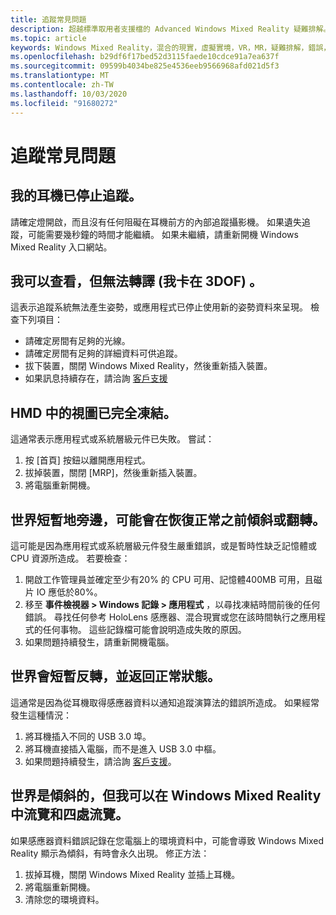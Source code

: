 ```yaml
---
title: 追蹤常見問題
description: 超越標準取用者支援檔的 Advanced Windows Mixed Reality 疑難排解。
ms.topic: article
keywords: Windows Mixed Reality，混合的現實，虛擬實境，VR，MR，疑難排解，錯誤，協助，支援，追蹤
ms.openlocfilehash: b29df6f17bed52d3115faede10cdce91a7ea637f
ms.sourcegitcommit: 09599b4034be825e4536eeb9566968afd021d5f3
ms.translationtype: MT
ms.contentlocale: zh-TW
ms.lasthandoff: 10/03/2020
ms.locfileid: "91680272"
---
```

# <a name="tracking-faqs"></a>追蹤常見問題

## <a name="my-headset-has-stopped-tracking"></a>我的耳機已停止追蹤。

請確定燈開啟，而且沒有任何阻礙在耳機前方的內部追蹤攝影機。 如果遺失追蹤，可能需要幾秒鐘的時間才能繼續。 如果未繼續，請重新開機 Windows Mixed Reality 入口網站。 

## <a name="i-can-look-around-but-i-cant-translate-im-stuck-in-3dof"></a>我可以查看，但無法轉譯 (我卡在 3DOF) 。

這表示追蹤系統無法產生姿勢，或應用程式已停止使用新的姿勢資料來呈現。 檢查下列項目：
* 請確定房間有足夠的光線。
* 請確定房間有足夠的詳細資料可供追蹤。
* 拔下裝置，關閉 Windows Mixed Reality，然後重新插入裝置。
* 如果訊息持續存在，請洽詢 [客戶支援](https://support.microsoft.com/)

## <a name="the-view-in-the-hmd-is-completely-frozen"></a>HMD 中的視圖已完全凍結。

這通常表示應用程式或系統層級元件已失敗。 嘗試：
1. 按 [首頁] 按鈕以離開應用程式。
2. 拔掉裝置，關閉 [MRP]，然後重新插入裝置。
3. 將電腦重新開機。

## <a name="the-world-briefly-froze-and-perhaps-tilted-or-flipped-upside-down-before-returning-to-normal"></a>世界短暫地旁邊，可能會在恢復正常之前傾斜或翻轉。

這可能是因為應用程式或系統層級元件發生嚴重錯誤，或是暫時性缺乏記憶體或 CPU 資源所造成。 若要檢查：
1. 開啟工作管理員並確定至少有20% 的 CPU 可用、記憶體400MB 可用，且磁片 IO 應低於80%。
2. 移至 **事件檢視器 > Windows 記錄 > 應用程式** ，以尋找凍結時間前後的任何錯誤。 尋找任何參考 HoloLens 感應器、混合現實或您在該時間執行之應用程式的任何事物。 這些記錄檔可能會說明造成失敗的原因。
3. 如果問題持續發生，請重新開機電腦。

## <a name="the-world-flipped-upside-down-momentarily-and-returned-to-normal"></a>世界會短暫反轉，並返回正常狀態。

這通常是因為從耳機取得感應器資料以通知追蹤演算法的錯誤所造成。 如果經常發生這種情況：
1. 將耳機插入不同的 USB 3.0 埠。
2. 將耳機直接插入電腦，而不是進入 USB 3.0 中樞。
3. 如果問題持續發生，請洽詢 [客戶支援](https://support.microsoft.com/)。

## <a name="the-world-is-tilted-but-i-can-navigate-and-walk-around-in-windows-mixed-reality"></a>世界是傾斜的，但我可以在 Windows Mixed Reality 中流覽和四處流覽。

如果感應器資料錯誤記錄在您電腦上的環境資料中，可能會導致 Windows Mixed Reality 顯示為傾斜，有時會永久出現。 修正方法：
1. 拔掉耳機，關閉 Windows Mixed Reality 並插上耳機。
2. 將電腦重新開機。
3. 清除您的環境資料。

